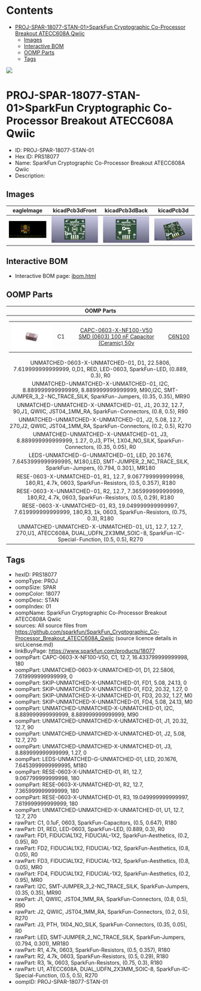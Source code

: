 



Contents
========

* [PROJ-SPAR-18077-STAN-01>SparkFun Cryptographic Co-Processor Breakout ATECC608A Qwiic](#proj-spar-18077-stan-01sparkfun-cryptographic-co-processor-breakout-atecc608a-qwiic)
	* [Images](#images)
	* [Interactive BOM](#interactive-bom)
	* [OOMP Parts](#oomp-parts)
	* [Tags](#tags)
  
![][im]
# PROJ-SPAR-18077-STAN-01>SparkFun Cryptographic Co-Processor Breakout ATECC608A Qwiic

- ID: PROJ-SPAR-18077-STAN-01
- Hex ID: PRS18077
- Name: SparkFun Cryptographic Co-Processor Breakout ATECC608A Qwiic
- Description: 

## Images
  
  

|eagleImage|kicadPcb3dFront|kicadPcb3dBack|kicadPcb3d|
| :---: | :---: | :---: | :---: |
|[![eagleImage](eagleImage_140.png)](eagleImage_600.png)|[![kicadPcb3dFront](kicadPcb3dFront_140.png)](kicadPcb3dFront_600.png)|[![kicadPcb3dBack](kicadPcb3dBack_140.png)](kicadPcb3dBack_600.png)|[![kicadPcb3d](kicadPcb3d_140.png)](kicadPcb3d_600.png)|

## Interactive BOM

- Interactive BOM page: [ibom.html](kicad/bom/ibom.html)

## OOMP Parts
  

|OOMP Parts|
| :---: |
|<table><tr><td>![CAPC-0603-X-NF100-V50](https://raw.githubusercontent.com/oomlout/oomlout_OOMP_parts/main/CAPC-0603-X-NF100-V50/image_140.jpg)</td><td> C1</td><td>[CAPC-0603-X-NF100-V50<br>SMD (0603) 100 nF Capacitor (Ceramic) 50v](https://github.com/oomlout/oomlout_OOMP_parts/tree/main/CAPC-0603-X-NF100-V50/)</td><td>[C6N100](https://github.com/oomlout/oomlout_OOMP_parts/tree/main/CAPC-0603-X-NF100-V50/)</td></tr></table>|
|UNMATCHED-0603-X-UNMATCHED-01, D1, 22.5806, 7.619999999999999, 0,D1, RED, LED-0603, SparkFun-LED, (0.889, 0.3), R0|
|UNMATCHED-UNMATCHED-X-UNMATCHED-01, I2C, 8.889999999999999, 8.889999999999999, M90,I2C, SMT-JUMPER_3_2-NC_TRACE_SILK, SparkFun-Jumpers, (0.35, 0.35), MR90|
|UNMATCHED-UNMATCHED-X-UNMATCHED-01, J1, 20.32, 12.7, 90,J1, QWIIC, JST04_1MM_RA, SparkFun-Connectors, (0.8, 0.5), R90|
|UNMATCHED-UNMATCHED-X-UNMATCHED-01, J2, 5.08, 12.7, 270,J2, QWIIC, JST04_1MM_RA, SparkFun-Connectors, (0.2, 0.5), R270|
|UNMATCHED-UNMATCHED-X-UNMATCHED-01, J3, 8.889999999999999, 1.27, 0,J3, PTH, 1X04_NO_SILK, SparkFun-Connectors, (0.35, 0.05), R0|
|LEDS-UNMATCHED-G-UNMATCHED-01, LED, 20.1676, 7.6453999999999995, M180,LED, SMT-JUMPER_2_NC_TRACE_SILK, SparkFun-Jumpers, (0.794, 0.301), MR180|
|RESE-0603-X-UNMATCHED-01, R1, 12.7, 9.067799999999998, 180,R1, 4.7k, 0603, SparkFun-Resistors, (0.5, 0.357), R180|
|RESE-0603-X-UNMATCHED-01, R2, 12.7, 7.365999999999999, 180,R2, 4.7k, 0603, SparkFun-Resistors, (0.5, 0.29), R180|
|RESE-0603-X-UNMATCHED-01, R3, 19.049999999999997, 7.619999999999999, 180,R3, 1k, 0603, SparkFun-Resistors, (0.75, 0.3), R180|
|UNMATCHED-UNMATCHED-X-UNMATCHED-01, U1, 12.7, 12.7, 270,U1, ATECC608A, DUAL_UDFN_2X3MM_SOIC-8, SparkFun-IC-Special-Function, (0.5, 0.5), R270|

## Tags

- hexID: PRS18077
- oompType: PROJ
- oompSize: SPAR
- oompColor: 18077
- oompDesc: STAN
- oompIndex: 01
- oompName: SparkFun Cryptographic Co-Processor Breakout ATECC608A Qwiic
- sources: All source files from https://github.com/sparkfun/SparkFun_Cryptographic_Co-Processor_Breakout_ATECC608A_Qwiic (source licence details in srcLicense.md)
- linkBuyPage: https://www.sparkfun.com/products/18077
- oompPart: CAPC-0603-X-NF100-V50, C1, 12.7, 16.433799999999998, 180
- oompPart: UNMATCHED-0603-X-UNMATCHED-01, D1, 22.5806, 7.619999999999999, 0
- oompPart: SKIP-UNMATCHED-X-UNMATCHED-01, FD1, 5.08, 24.13, 0
- oompPart: SKIP-UNMATCHED-X-UNMATCHED-01, FD2, 20.32, 1.27, 0
- oompPart: SKIP-UNMATCHED-X-UNMATCHED-01, FD3, 20.32, 1.27, M0
- oompPart: SKIP-UNMATCHED-X-UNMATCHED-01, FD4, 5.08, 24.13, M0
- oompPart: UNMATCHED-UNMATCHED-X-UNMATCHED-01, I2C, 8.889999999999999, 8.889999999999999, M90
- oompPart: UNMATCHED-UNMATCHED-X-UNMATCHED-01, J1, 20.32, 12.7, 90
- oompPart: UNMATCHED-UNMATCHED-X-UNMATCHED-01, J2, 5.08, 12.7, 270
- oompPart: UNMATCHED-UNMATCHED-X-UNMATCHED-01, J3, 8.889999999999999, 1.27, 0
- oompPart: LEDS-UNMATCHED-G-UNMATCHED-01, LED, 20.1676, 7.6453999999999995, M180
- oompPart: RESE-0603-X-UNMATCHED-01, R1, 12.7, 9.067799999999998, 180
- oompPart: RESE-0603-X-UNMATCHED-01, R2, 12.7, 7.365999999999999, 180
- oompPart: RESE-0603-X-UNMATCHED-01, R3, 19.049999999999997, 7.619999999999999, 180
- oompPart: UNMATCHED-UNMATCHED-X-UNMATCHED-01, U1, 12.7, 12.7, 270
- rawPart: C1, 0.1uF, 0603, SparkFun-Capacitors, (0.5, 0.647), R180
- rawPart: D1, RED, LED-0603, SparkFun-LED, (0.889, 0.3), R0
- rawPart: FD1, FIDUCIAL1X2, FIDUCIAL-1X2, SparkFun-Aesthetics, (0.2, 0.95), R0
- rawPart: FD2, FIDUCIAL1X2, FIDUCIAL-1X2, SparkFun-Aesthetics, (0.8, 0.05), R0
- rawPart: FD3, FIDUCIAL1X2, FIDUCIAL-1X2, SparkFun-Aesthetics, (0.8, 0.05), MR0
- rawPart: FD4, FIDUCIAL1X2, FIDUCIAL-1X2, SparkFun-Aesthetics, (0.2, 0.95), MR0
- rawPart: I2C, SMT-JUMPER_3_2-NC_TRACE_SILK, SparkFun-Jumpers, (0.35, 0.35), MR90
- rawPart: J1, QWIIC, JST04_1MM_RA, SparkFun-Connectors, (0.8, 0.5), R90
- rawPart: J2, QWIIC, JST04_1MM_RA, SparkFun-Connectors, (0.2, 0.5), R270
- rawPart: J3, PTH, 1X04_NO_SILK, SparkFun-Connectors, (0.35, 0.05), R0
- rawPart: LED, SMT-JUMPER_2_NC_TRACE_SILK, SparkFun-Jumpers, (0.794, 0.301), MR180
- rawPart: R1, 4.7k, 0603, SparkFun-Resistors, (0.5, 0.357), R180
- rawPart: R2, 4.7k, 0603, SparkFun-Resistors, (0.5, 0.29), R180
- rawPart: R3, 1k, 0603, SparkFun-Resistors, (0.75, 0.3), R180
- rawPart: U1, ATECC608A, DUAL_UDFN_2X3MM_SOIC-8, SparkFun-IC-Special-Function, (0.5, 0.5), R270
- oompID: PROJ-SPAR-18077-STAN-01



[im]: kicadPcb3d_450.png
